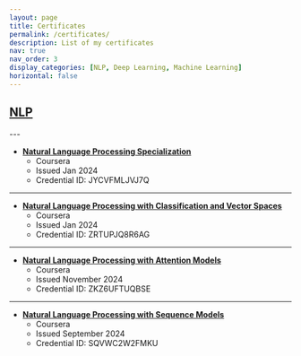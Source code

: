```yaml
---
layout: page
title: Certificates
permalink: /certificates/
description: List of my certificates
nav: true
nav_order: 3
display_categories: [NLP, Deep Learning, Machine Learning]
horizontal: false
---
```


<a id="NLP" href=".#NLP">
  <h2 class="category">NLP</h2>
</a>
---

* **[Natural Language Processing Specialization](https://www.coursera.org/account/accomplishments/specialization/certificate/JYCVFMLJVJ7Q)**
  * Coursera
  * Issued Jan 2024
  * Credential ID: JYCVFMLJVJ7Q

---

* **[Natural Language Processing with Classification and Vector Spaces](https://www.coursera.org/account/accomplishments/certificate/ZRTUPJQ8R6AG)**
  * Coursera
  * Issued Jan 2024
  * Credential ID: ZRTUPJQ8R6AG

---

* **[Natural Language Processing with Attention Models](https://www.coursera.org/account/accomplishments/certificate/ZKZ6UFTUQBSE)**
  * Coursera
  * Issued November 2024
  * Credential ID: ZKZ6UFTUQBSE

---

* **[Natural Language Processing with Sequence Models](https://www.coursera.org/account/accomplishments/certificate/SQVWC2W2FMKU)**
  * Coursera
  * Issued September 2024
  * Credential ID: SQVWC2W2FMKU
